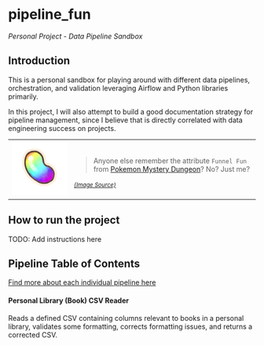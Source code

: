 # pipeline_fun
_Personal Project - Data Pipeline Sandbox_

## Introduction
This is a personal sandbox for playing around with different data pipelines, orchestration, and validation leveraging Airflow and Python libraries primarily.

In this project, I will also attempt to build a good documentation strategy for pipeline management, since I believe that is directly correlated with data engineering success on projects.

<table>
  <tr>
    <td>
      <img src="Pipeline_Documentation/images/rainbow_gummi_illustration.png" alt="Pokemon Mystery Dungeon Rainbow Gummi" width="250">
    </td>
    <td>
      <blockquote>Anyone else remember the attribute <code>Funnel Fun</code> from <a href="https://mysterydungeon.pokemon.com/en-us/">Pokemon Mystery Dungeon</a>? No? Just me?</blockquote>
      <small><em><a href="https://bulbapedia.bulbagarden.net/wiki/Gummi#/media/File:Rainbow_Gummi_artwork_RTDX.png">(Image Source)</a></em></small>
    </td>
  </tr>
</table>

## How to run the project
TODO: Add instructions here

## Pipeline Table of Contents
[Find more about each individual pipeline here](Pipeline_Documentation)

#### Personal Library (Book) CSV Reader
Reads a defined CSV containing columns relevant to books in a personal library, validates some formatting, corrects formatting issues, and returns a corrected CSV.
